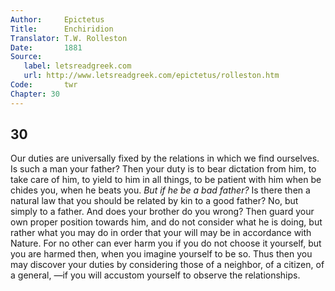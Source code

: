 ```yaml
---
Author:     Epictetus  
Title:      Enchiridion  
Translator: T.W. Rolleston  
Date:       1881  
Source:
   label: letsreadgreek.com
   url: http://www.letsreadgreek.com/epictetus/rolleston.htm
Code:       twr  
Chapter: 30
---
```

##  30

Our duties are universally fixed by the relations in which we find ourselves.
Is such a man your father? Then your duty is to bear dictation from him, to
take care of him, to yield to him in all things, to be patient with him when be
chides you, when he beats you. *But if he be a bad father?*  Is there then a
natural law that you should be related by kin to a good father? No, but simply
to a father.  And does your brother do you wrong? Then guard your own proper
position towards him, and do not consider what he is doing, but rather what you
may do in order that your will may be in accordance with Nature. For no other
can ever harm you if you do not choose it yourself, but you are harmed then,
when you imagine yourself to be so. Thus then you may discover your duties by
considering those of a neighbor, of a citizen, of a general, —if you will
accustom yourself to observe the relationships.


